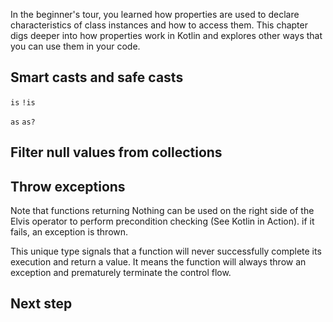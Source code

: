 [//]: # (title: Intermediate Null safety)

In the beginner's tour, you learned how properties are used to declare characteristics of class instances and how to access
them. This chapter digs deeper into how properties work in Kotlin and explores other ways that you can use them in your code.

## Smart casts and safe casts

`is` `!is`

`as` `as?`

## Filter null values from collections

## Throw exceptions

Note that functions returning Nothing can be used on the right side of the Elvis operator to perform precondition 
checking (See Kotlin in Action). if it fails, an exception is thrown.

This unique type signals that a function will never successfully complete its execution and return a value. It means the
function will always throw an exception and prematurely terminate the control flow.

## Next step